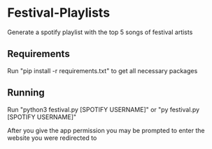 # Festival-Playlists
Generate a spotify playlist with the top 5 songs of festival artists

## Requirements
Run "pip install -r requirements.txt" to get all necessary packages

## Running
Run "python3 festival.py [SPOTIFY USERNAME]" or "py festival.py [SPOTIFY USERNAME]"

After you give the app permission you may be prompted to enter the website you were redirected to
